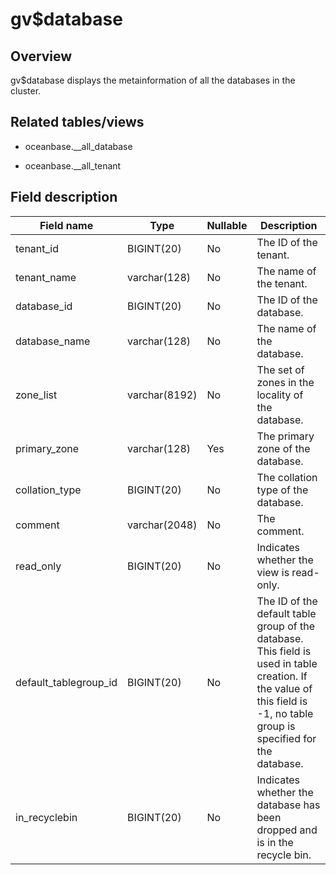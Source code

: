 gv$database 
================================



Overview 
-----------------

gv$database displays the metainformation of all the databases in the cluster. 

Related tables/views 
-----------------------------

* oceanbase.__all_database

  

* oceanbase.__all_tenant

  




Field description 
--------------------------



|    **Field name**     |   **Type**    | **Nullable** |                                                                             **Description**                                                                              |
|-----------------------|---------------|--------------|--------------------------------------------------------------------------------------------------------------------------------------------------------------------------|
| tenant_id             | BIGINT(20)    | No           | The ID of the tenant.                                                                                                                                                    |
| tenant_name           | varchar(128)  | No           | The name of the tenant.                                                                                                                                                  |
| database_id           | BIGINT(20)    | No           | The ID of the database.                                                                                                                                                  |
| database_name         | varchar(128)  | No           | The name of the database.                                                                                                                                                |
| zone_list             | varchar(8192) | No           | The set of zones in the locality of the database.                                                                                                                        |
| primary_zone          | varchar(128)  | Yes          | The primary zone of the database.                                                                                                                                        |
| collation_type        | BIGINT(20)    | No           | The collation type of the database.                                                                                                                                      |
| comment               | varchar(2048) | No           | The comment.                                                                                                                                                             |
| read_only             | BIGINT(20)    | No           | Indicates whether the view is read-only.                                                                                                                                 |
| default_tablegroup_id | BIGINT(20)    | No           | The ID of the default table group of the database. This field is used in table creation. If the value of this field is -1, no table group is specified for the database. |
| in_recyclebin         | BIGINT(20)    | No           | Indicates whether the database has been dropped and is in the recycle bin.                                                                                               |




